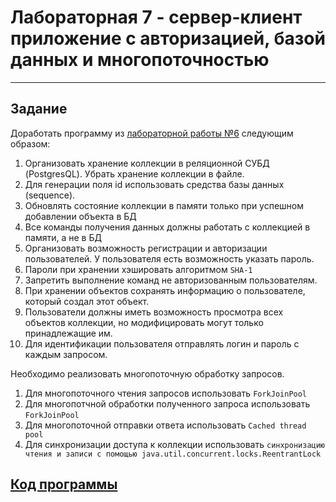 # Лабораторная 7 - сервер-клиент приложение с авторизацией, базой данных и многопоточностью
---

## Задание

<div id="_pbportletlab7_WAR_pbportlet_pb-lab7-text"><p>Доработать программу из <a href="#lab6">лабораторной работы №6</a> следующим образом:</p> <ol><li>Организовать хранение коллекции в реляционной СУБД (PostgresQL). Убрать хранение коллекции в файле.</li><li>Для генерации поля id использовать средства базы данных (sequence).</li><li>Обновлять состояние коллекции в памяти только при успешном добавлении объекта в БД</li><li>Все команды получения данных должны работать с коллекцией в памяти, а не в БД</li><li>Организовать возможность регистрации и авторизации пользователей. У пользователя есть возможность указать пароль.</li><li>Пароли при хранении хэшировать алгоритмом <code>SHA-1</code></li><li>Запретить выполнение команд не авторизованным пользователям.</li><li>При хранении объектов сохранять информацию о пользователе, который создал этот объект.</li><li>Пользователи должны иметь возможность просмотра всех объектов коллекции, но модифицировать могут только принадлежащие им.</li><li>Для идентификации пользователя отправлять логин и пароль с каждым запросом.</li></ol> <p>Необходимо реализовать многопоточную обработку запросов.</p> <ol><li>Для многопоточного чтения запросов использовать <code>ForkJoinPool</code></li><li>Для многопотчной обработки полученного запроса использовать <code>ForkJoinPool</code></li><li>Для многопоточной отправки ответа использовать <code>Cached thread pool</code></li><li>Для синхронизации доступа к коллекции использовать <code>синхронизацию чтения и записи с помощью java.util.concurrent.locks.ReentrantLock</code></li></ol></div>

## [Код программы](./src/)